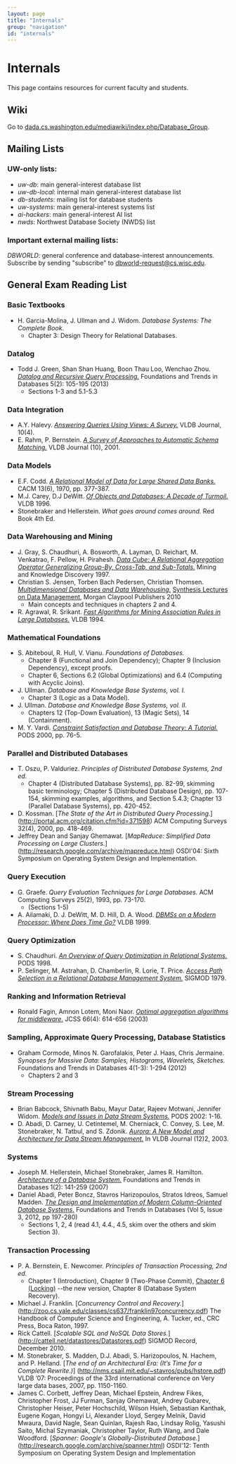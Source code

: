 ```yaml
---
layout: page
title: "Internals"
group: "navigation"
id: "internals"
---
```


# Internals

This page contains resources for current faculty and students.

## Wiki

Go to [dada.cs.washington.edu/mediawiki/index.php/Database_Group](//dada.cs.washington.edu/mediawiki/index.php/Database_Group).

## Mailing Lists

### UW-only lists:

* _uw-db_: main general-interest database list
* _uw-db-local_: internal main general-interest database list
* _db-students_: mailing list for database students
* _uw-systems_: main general-interest systems list
* _ai-hackers_: main general-interest AI list
* _nwds_: Northwest Database Society (NWDS) list

### Important external mailing lists:

_DBWORLD_: general conference and database-interest announcements. Subscribe by sending "subscribe" to [dbworld-request@cs.wisc.edu](mailto:dbworld-request@cs.wisc.edu).

## General Exam Reading List

### Basic Textbooks
* H. Garcia-Molina, J. Ullman and J. Widom.  _Database Systems: The Complete Book_.
  * Chapter 3: Design Theory for Relational Databases.


### Datalog

* Todd J. Green, Shan Shan Huang, Boon Thau Loo, Wenchao Zhou.
  [_Datalog and Recursive Query Processing._](http://dblp.uni-trier.de/db/journals/ftdb/ftdb5.html#GreenHLZ13)
  Foundations and Trends in Databases 5(2): 105-195 (2013)
    * Sections 1-3 and 5.1-5.3


### Data Integration

* A.Y. Halevy.
  [_Answering Queries Using Views: A Survey._](http://www.cs.washington.edu/homes/alon/site/files/view-survey.ps)
  VLDB Journal, 10(4).
* E. Rahm, P. Bernstein.
  [_A Survey of Approaches to Automatic Schema Matching._](https://www.ki.informatik.hu-berlin.de/mac/lehre/lehrmaterial/Informationsintegration/Rahm01.pdf)
  VLDB Journal (10), 2001.


### Data Models

* E.F. Codd.
  [_A Relational Model of Data for Large Shared Data Banks._](http://www.informatik.uni-trier.de/~ley/db/journals/cacm/Codd70.html)
  CACM 13(6), 1970, pp. 377-387.
* M.J.  Carey, D.J DeWitt.
  [_Of Objects and Databases: A Decade of Turmoil._](http://www.informatik.uni-trier.de/~ley/db/conf/vldb/CareyD96.html)
  VLDB 1996.
* Stonebraker and Hellerstein. _What goes around comes around._  Red Book
  4th Ed.


### Data Warehousing and Mining

* J.  Gray, S.  Chaudhuri, A. Bosworth, A. Layman, D. Reichart, M. Venkatrao, F. Pellow, H. Pirahesh.
  [_Data Cube: A Relational Aggregation Operator Generalizing Group-By, Cross-Tab, and Sub-Totals._](http://paul.rutgers.edu/~aminabdu/cs541/cube_op.pdf)
  Mining and Knowledge Discovery 1997.
* Christian S. Jensen, Torben Bach Pedersen, Christian Thomsen.
  [_Multidimensional Databases and Data Warehousing._](http://dx.doi.org/10.2200/S00299ED1V01Y201009DTM009)
  [Synthesis Lectures on Data Management](http://dblp.uni-trier.de/db/series/synthesis/dtm.html),
  Morgan Claypool Publishers 2010
  * Main concepts and techniques in chapters 2 and 4.
* R. Agrawal, R. Srikant.
  [_Fast Algorithms for Mining Association Rules in Large Databases._](rakesh.agrawal-family.com/papers/vldb94apriori.pdf)
  VLDB 1994.


### Mathematical Foundations

* S. Abiteboul, R. Hull, V. Vianu.
  _Foundations of Databases._
  * Chapter 8 (Functional and Join Dependency); Chapter 9 (Inclusion
      Dependency), except proofs.
  * Chapter 6, Sections 6.2 (Global Optimizations) and 6.4 (Computing
      with Acyclic Joins).
* J. Ullman.
_Database and Knowledge Base Systems, vol. I._
  * Chapter 3 (Logic as a Data Model).
* J. Ullman.
  _Database and Knowledge Base Systems, vol. II._
  * Chapters 12 (Top-Down Evaluation), 13 (Magic Sets), 14 (Containment).
* M. Y. Vardi.
  [_Constraint Satisfaction and Database Theory: A Tutorial._](http://delivery.acm.org/10.1145/340000/335209/p76-vardi.pdf?ip=205.175.119.177&id=335209&acc=ACTIVE%20SERVICE&key=B63ACEF81C6334F5%2EF43F328D6C8418D0%2E4D4702B0C3E38B35%2E4D4702B0C3E38B35&CFID=674983630&CFTOKEN=35587064&__acm__=1475242631_7f2103507fc190ff06e4ec5055762f7e)
  PODS 2000, pp.  76-5.


### Parallel and Distributed Databases

* T.  Oszu, P.  Valduriez.
_Principles of Distributed Database Systems, 2nd ed._
  * Chapter 4 (Distributed Database Systems), pp.  82-99, skimming basic terminology; Chapter 5 (Distributed Database Design), pp.  107-154, skimming examples, algorithms, and Section 5.4.3; Chapter 13 (Parallel Database Systems), pp.  420-452.
* D.  Kossman.
  [_The State of the Art in Distributed Query Processing._]
  (http://portal.acm.org/citation.cfm?id=371598)
  ACM Computing Surveys 32(4), 2000, pp.  418-469.
* Jeffrey Dean and Sanjay Ghemawat.
  [_MapReduce: Simplified Data Processing on Large Clusters._]
  (http://research.google.com/archive/mapreduce.html)
  OSDI'04: Sixth Symposium on Operating System Design and Implementation.


### Query Execution

* G. Graefe.
  _Query Evaluation Techniques for Large Databases._
  ACM Computing Surveys 25(2), 1993, pp. 73-170.
  * (Sections 1-5)
* A. Ailamaki, D. J. DeWitt, M. D. Hill, D. A. Wood.
[_DBMSs on a Modern Processor: Where Does Time Go?_](www.vldb.org/conf/1999/P28.pdf)
VLDB 1999.


### Query Optimization

* S. Chaudhuri.
  [_An Overview of Query Optimization in Relational Systems._](cs.stanford.edu/people/chrismre/cs345/rl/chaudhuri98.pdf)
  PODS 1998.
* P. Selinger, M. Astrahan, D. Chamberlin, R. Lorie, T. Price.
  [_Access Path Selection in a Relational Database Management System._](cs.stanford.edu/people/chrismre/cs345/rl/selinger.pdf)
  SIGMOD 1979.


### Ranking and Information Retrieval

* Ronald Fagin, Amnon Lotem, Moni Naor.
  [_Optimal aggregation algorithms for middleware._](http://researcher.watson.ibm.com/researcher/files/us-fagin/jcss03.pdf)
  JCSS 66(4): 614-656 (2003)

### Sampling, Approximate Query Processing, Database Statistics

* Graham Cormode, Minos N. Garofalakis, Peter J. Haas, Chris Jermaine.
  _Synopses for Massive Data: Samples, Histograms, Wavelets, Sketches._
  Foundations and Trends in Databases 4(1-3): 1-294 (2012)
  * Chapters 2 and 3


### Stream Processing

* Brian Babcock, Shivnath Babu, Mayur Datar, Rajeev Motwani, Jennifer Widom.
  [_Models and Issues in Data Stream Systems._](infolab.usc.edu/csci599/Fall2002/paper/DML2_streams-issues.pdf)
  PODS 2002: 1-16.
* D. Abadi, D. Carney, U. Cetintemel, M. Cherniack, C. Convey, S. Lee, M. Stonebraker, N. Tatbul, and S. Zdonik.
  [_Aurora: A New Model and Architecture for Data Stream Management._](www.cs.brandeis.edu/~mfc/papers/vldb095.pdf)
  In VLDB Journal (12)2, 2003.


### Systems

* Joseph M. Hellerstein, Michael Stonebraker, James R. Hamilton.
  [_Architecture of a Database System._](http://dblp.uni-trier.de/db/journals/ftdb/ftdb1.html#HellersteinSH07)
  Foundations and Trends in Databases 1(2): 141-259 (2007)
* Daniel Abadi, Peter Boncz, Stavros Harizopoulos, Stratos Idreos, Samuel Madden. [_The Design and Implementation of Modern Column-Oriented Database Systems_.](http://cs-www.cs.yale.edu/homes/dna/papers/abadi-column-stores.pdf)
  Foundations and Trends in Databases (Vol 5, Issue 3, 2012, pp 197-280)
  * Sections 1, 2, 4 (read 4.1, 4.4., 4.5, skim over the others and skim Section 3).


### Transaction Processing

* P. A. Bernstein, E. Newcomer.
_Principles of Transaction Processing</cite>, 2nd ed._
  * Chapter 1 (Introduction), Chapter 9 (Two-Phase Commit), [Chapter 6 (Locking)](papers/reading_list_chapt6v4.pdf) --the new version, Chapter 8 (Database System Recovery).
* Michael J. Franklin.
  [_Concurrency Control and Recovery._]
  (http://zoo.cs.yale.edu/classes/cs637/franklin97concurrency.pdf)
  The Handbook of Computer Science and Engineering, A. Tucker, ed., CRC Press, Boca Raton, 1997.
* Rick Cattell.
  [_Scalable SQL and NoSQL Data Stores._]
  (http://cattell.net/datastores/Datastores.pdf)
  SIGMOD Record, December 2010.
* M. Stonebraker, S. Madden, D.J. Abadi, S. Harizopoulos, N. Hachem, and P. Helland.
  [_The end of an Architectural Era: (It’s Time for a Complete Rewrite.)_]
  (http://nms.csail.mit.edu/~stavros/pubs/hstore.pdf)
  VLDB ’07: Proceedings of the 33rd international conference on Very large data bases, 2007, pp. 1150-1160.
* James C.  Corbett, Jeffrey Dean, Michael Epstein, Andrew Fikes, Christopher Frost, JJ Furman, Sanjay Ghemawat, Andrey Gubarev, Christopher Heiser, Peter Hochschild, Wilson Hsieh, Sebastian Kanthak, Eugene Kogan, Hongyi Li, Alexander Lloyd, Sergey Melnik, David Mwaura, David Nagle, Sean Quinlan, Rajesh Rao, Lindsay Rolig, Yasushi Saito, Michal Szymaniak, Christopher Taylor, Ruth Wang, and Dale Woodford.
  [_Spanner: Google's Globally-Distributed Database._]
  (http://research.google.com/archive/spanner.html)
  OSDI'12: Tenth Symposium on Operating System Design and Implementation
